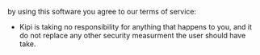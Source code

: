 by using this software you agree to our terms of service:

- Kipi is taking no responsibility for anything that happens to you, and it do not
replace any other security measurment the user should have take.
